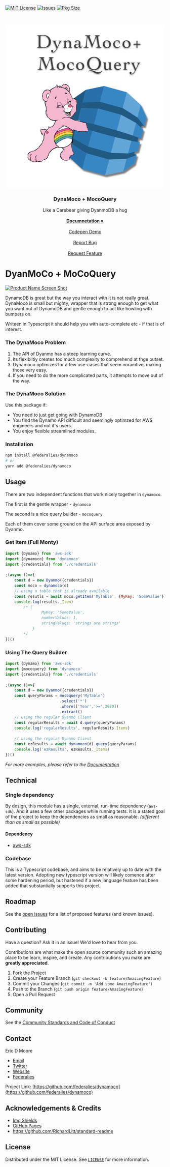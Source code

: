 
<!-- PROJECT SHIELDS -->
<!--
*** I'm using markdown "reference style" links for readability.
*** Reference links are enclosed in brackets [ ] instead of parentheses ( ).
*** See the bottom of this document for the declaration of the reference variables
*** for contributors-url, forks-url, etc. This is an optional, concise syntax you may use.
*** https://www.markdownguide.org/basic-syntax/#reference-style-links



[![Forks][forks-shield]][forks-url]
[![Stargazers][stars-shield]][stars-url]
[![LinkedIn][linkedin-shield]][linkedin-url]
[![Contributors][contributors-shield]][contributors-url]
-->

[![MIT License][license-shield]][license-url]
[![Issues][issues-shield]][issues-url]
[![Pkg Size][size-shield]][size-url]

<!-- PROJECT LOGO -->
<br />
<p align="center">
  <a href="https://github.com/othneildrew/Best-README-Template">
    <img src="images/DynamocoLogo.png" alt="Logo" width="512" height="512"/>
  </a>

  <h3 align="center">DynaMoco + MocoQuery</h3>

  <p align="center">
    Like a Carebear giving DyanmoDB a hug
    <br />
    <br />
    <a href="https://github.com/federalies/dynamoco/wiki/Documentation">
        <strong>Documnetation »</strong>
    </a>
    <br />
    <br />
        <a href="https://github.com/federalies/dynamoco/wiki/Documentation">
        Codepen Demo
        </a>
    <br />
    <br />
        <a href="https://github.com/federalies/dynamoco/issues">
        Report Bug
        </a>
    <br />
    <br />
        <a href="https://github.com/federalies/dynamoco/issues">
        Request Feature
        </a>
  </p>
</p>


DyanMoCo + MoCoQuery
====================

<!-- ABOUT THE PROJECT -->

[![Product Name Screen Shot][product-screenshot]](https://github.com/federalies/dynamoco)

DynamoDB is great but the way you interact with it is not really great. DynaMoco is small but mighty, wrapper that is strong enough to get what you want out of DynamoDB and gentle enough to act like bowling with bumpers on.

Writeen in Typescript it should help you with auto-complete etc - if that is of interest.

### The DynaMoco Problem 

1. The API of Dyanmo has a steep learning curve.
2. Its flexibiltiy creates too much complexity to comprehend at thge outset.
3. Dynamoco optimizes for a few use-cases that seem noramtive, making those very easy.
4. If you need to do the more complicated parts, it attempts to move out of the way.

### The DynaMoco Solution 

Use this package if:

- You need to just get going with DynamoDB
- You find the Dynamo API difficult and seemingly optimzed for AWS engineers and not it's users.
- You enjoy flexible streamlined modules.

<!-- GETTING STARTED -->

### Installation

```sh
npm install @federalies/dynamoco
# or
yarn add @federalies/dynamoco
```

<!-- USAGE EXAMPLES -->
## Usage

There are two independent functions that work nicely together in `dynamoco`.

The first is the gentle wrapper - `dynamoco`

The second is a nice query builder - `mocoquery`

Each of them cover some ground on the API surface area exposed by Dyanmo.

### Get Item (Full Monty)

```js
import {Dynamo} from 'aws-sdk'
import {dynamoco} from 'dynamoco'
import {credentials} from './credentials'

;(async ()=>{
    const d = new Dyanmo({credentials})
    const moco = dynamoco(d)
    // using a table that is already available
    const resutls = await moco.getItem('MyTable', {MyKey: 'SomeValue'})
    console.log(results._Item) 
        /* {    
                MyKey: 'SomeValue', 
                numberValues: 1,
                stringValues: 'strings are strings'
            } 
        */
})()
```

### Using The Query Builder

```js
import {Dynamo} from 'aws-sdk'
import {mocoquery} from 'dynamoco'
import {credentials} from './credentials'

;(async ()=>{
    const d = new Dyanmo({credentials})
    const queryParams = mocoquery('MyTable')
                        .select('*')
                        .where(['Year','>=',2020])
                        .extract()
    // using the regular Dyanmo Client 
    const regularResults = await d.query(queryParams)
    console.log('regularResults', regularResults.Items)
    
    // using the regular Dyanmo Client 
    const ezResults = await dynamoco(d).query(queryParams)
    console.log('ezResults', ezResults._Items)
})()
```

_For more examples, please refer to the [Documentation](https://github.com/federalies/dynamoco/wiki/Documentation)_


## Technical

### Single dependency

By design, this module has a single, external, run-time dependency (`aws-sdk`). And it uses a few other packages while running tests. It is a stated goal of the project to keep the dependencies as small as reasonable. _(different than as small as possible)_

#### Dependency

* [aws-sdk](https://docs.aws.amazon.com/AWSJavaScriptSDK/latest/AWS/DynamoDB.html)

### Codebase

This is a Typescript codebase, and aims to be relatively up to date with the latest version. Adopting new typescript version will likely comence after some  hardening period, but hastened if a new language feature has been added that substantially supports this project.

<!-- ROADMAP -->
## Roadmap

See the [open issues](https://github.com/federalies/dynamoco/issues) for a list of proposed features (and known issues).

<!-- CONTRIBUTING -->
## Contributing

Have a question? Ask it in an issue! We'd love to hear from you.

Contributions are what make the open source community such an amazing place to be learn, inspire, and create. Any contributions you make are **greatly appreciated**.

1. Fork the Project
2. Create your Feature Branch (`git checkout -b feature/AmazingFeature`)
3. Commit your Changes (`git commit -m 'Add some AmazingFeature'`)
4. Push to the Branch (`git push origin feature/AmazingFeature`)
5. Open a Pull Request

## Community



<!--
- Slack
- Riot
- Spectrum 
-->

See the [Community Standards and Code of Conduct](./CODE_OF_CONDUCT.md)

<!-- CONTACT -->
## Contact

Eric D Moore

 - [Email](mailto:dynaMoco@filters.email)
 - [Twitter](https://twitter.com/ericdmoore)
 - [Website](https://ericdmoore.com)
 - [Federalies](https://federali.es)


Project Link: [https://github.com/federalies/dynamoco](https://github.com/federalies/dynamoco)


<!-- ACKNOWLEDGEMENTS -->
## Acknowledgements & Credits

* [Img Shields](https://shields.io)
* [GitHub Pages](https://pages.github.com)
* https://github.com/RichardLitt/standard-readme

<!-- * [GitHub Emoji Cheat Sheet](https://www.webpagefx.com/tools/emoji-cheat-sheet) -->

<!-- MARKDOWN LINKS & IMAGES -->
<!-- https://www.markdownguide.org/basic-syntax/#reference-style-links -->
[contributors-shield]: https://img.shields.io/github/contributors/federalies/dynamoco?style=flat-square
[contributors-url]: https://github.com/federalies/dynamoco/graphs/contributors

[forks-shield]: https://img.shields.io/github/forks/federalies/dynamoco?style=flat-square
[forks-url]: https://github.com/federalies/dynamoco/network/members

[size-shield]: https://img.shields.io/bundlephobia/minzip/@federalies/dynamoco?style=for-the-badge
[size-url]: https://bundlephobia.com/result?p=@federalies/dynamoco

[stars-shield]: https://img.shields.io/github/stars/federalies/dynamoco?style=flat-square
[stars-url]: https://github.com/federalies/dynamoco/stargazers

[issues-shield]: https://img.shields.io/github/issues/federalies/dynamoco?style=for-the-badge
[issues-url]: https://github.com/federalies/dynamoco/issues

[license-shield]: https://img.shields.io/github/license/federalies/dynamoco?style=for-the-badge
[license-url]: https://github.com/federalies/dynamoco/blob/master/LICENSE

[linkedin-shield]: https://img.shields.io/badge/-LinkedIn-black.svg?style=flat-square&logo=linkedin&colorB=555

[linkedin-url]: https://linkedin.com/in/othneildrew
[product-screenshot]: images/screenshot.png

<!-- LICENSE -->
## License

Distributed under the MIT License. See [`LICENSE`](./LICENSE) for more information.

